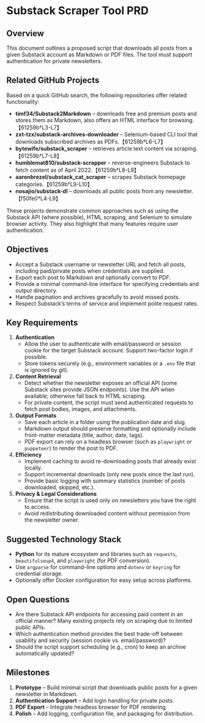 # Substack Scraper Tool PRD

## Overview
This document outlines a proposed script that downloads all posts from a given Substack account as Markdown or PDF files. The tool must support authentication for private newsletters.

## Related GitHub Projects
Based on a quick GitHub search, the following repositories offer related functionality:
- **timf34/Substack2Markdown** – downloads free and premium posts and stores them as Markdown, also offers an HTML interface for browsing.【61259b†L3-L7】
- **zxt-tzx/substack-archives-downloader** – Selenium-based CLI tool that downloads subscribed archives as PDFs.【61259b†L6-L7】
- **bytewife/substack_scraper** – retrieves article text content via scraping.【61259b†L7-L8】
- **humblemat810/substack-scrapper** – reverse-engineers Substack to fetch content as of April 2022.【61259b†L8-L9】
- **aaronbrezel/substack_cat_scraper** – scrapes Substack homepage categories.【61259b†L9-L10】
- **nosajio/substack-dl** – downloads all public posts from any newsletter.【f50fe0†L4-L9】

These projects demonstrate common approaches such as using the Substack API (where possible), HTML scraping, and Selenium to simulate browser activity. They also highlight that many features require user authentication.

## Objectives
- Accept a Substack username or newsletter URL and fetch all posts, including paid/private posts when credentials are supplied.
- Export each post to Markdown and optionally convert to PDF.
- Provide a minimal command-line interface for specifying credentials and output directory.
- Handle pagination and archives gracefully to avoid missed posts.
- Respect Substack’s terms of service and implement polite request rates.

## Key Requirements
1. **Authentication**
   - Allow the user to authenticate with email/password or session cookie for the target Substack account. Support two-factor login if possible.
   - Store tokens securely (e.g., environment variables or a `.env` file that is ignored by git).
2. **Content Retrieval**
   - Detect whether the newsletter exposes an official API (some Substack sites provide JSON endpoints). Use the API when available; otherwise fall back to HTML scraping.
   - For private content, the script must send authenticated requests to fetch post bodies, images, and attachments.
3. **Output Formats**
   - Save each article in a folder using the publication date and slug.
   - Markdown output should preserve formatting and optionally include front-matter metadata (title, author, date, tags).
   - PDF export can rely on a headless browser (such as `playwright` or `puppeteer`) to render the post to PDF.
4. **Efficiency**
   - Implement caching to avoid re-downloading posts that already exist locally.
   - Support incremental downloads (only new posts since the last run).
   - Provide basic logging with summary statistics (number of posts downloaded, skipped, etc.).
5. **Privacy & Legal Considerations**
   - Ensure that the script is used only on newsletters you have the right to access.
   - Avoid redistributing downloaded content without permission from the newsletter owner.

## Suggested Technology Stack
- **Python** for its mature ecosystem and libraries such as `requests`, `beautifulsoup4`, and `playwright` (for PDF conversion).
- Use `argparse` for command-line options and `dotenv` or `keyring` for credential storage.
- Optionally offer Docker configuration for easy setup across platforms.

## Open Questions
- Are there Substack API endpoints for accessing paid content in an official manner? Many existing projects rely on scraping due to limited public APIs.
- Which authentication method provides the best trade-off between usability and security (session cookie vs. email/password)?
- Should the script support scheduling (e.g., cron) to keep an archive automatically updated?

## Milestones
1. **Prototype** – Build minimal script that downloads public posts for a given newsletter in Markdown.
2. **Authentication Support** – Add login handling for private posts.
3. **PDF Export** – Integrate headless browser for PDF rendering.
4. **Polish** – Add logging, configuration file, and packaging for distribution.

